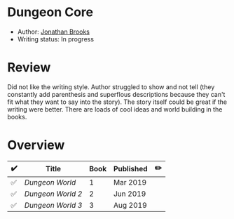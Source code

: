 # Dungeon Core

- Author: [Jonathan Brooks](/authors.md#jonathan-brooks)
- Writing status: In progress

# Review

Did not like the writing style. Author struggled to show and not tell (they constantly add
parenthesis and superflous descriptions because they can't fit what they want to say into the
story). The story itself could be great if the writing were better. There are loads of cool
ideas and world building in the books.

# Overview

| ✔️ | Title | Book | Published | ✏️ |
| - | - | - | - | - |
| ✅ | _Dungeon World_ | 1 | Mar 2019 | |
| ✅ | _Dungeon World 2_ | 2 | Jun 2019 | |
| ✅ | _Dungeon World 3_ | 3 | Aug 2019 | |
